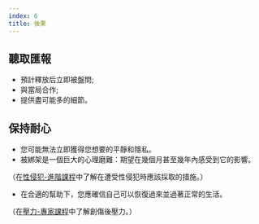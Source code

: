 ```yaml
---
index: 6
title: 後果
---
```

## 聽取匯報

*   預計釋放后立即被盤問;
*   與當局合作;
*   提供盡可能多的細節。

## 保持耐心

*   您可能無法立即獲得您想要的平靜和隱私。
*   被綁架是一個巨大的心理磨難：期望在幾個月甚至幾年內感受到它的影響。

（在[性侵犯-進階課程](umbrella://incident-response/sexual-assault/advanced)中了解在遭受性侵犯時應該採取的措施。）

*   在合適的幫助下，您應確信自己可以恢復過來並過著正常的生活。

（在[壓力-專家課程](umbrella://stress/stress/expert)中了解創傷後壓力。）
